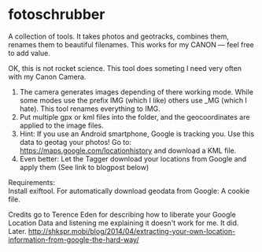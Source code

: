 fotoschrubber
=============

A collection of tools. It takes photos and geotracks, combines them, renames them to beautiful filenames. This works for my CANON — feel free to add value.

OK, this is not rocket science. This tool does someting I need very often with my Canon Camera.

1. The camera generates images depending of there working mode. While some modes use the prefix IMG (which I like) others use _MG (which I hate). This tool renames everything to IMG.
2. Put multiple gpx or kml files into the folder, and the geocoordinates are applied to the image files.
3. Hint: If you use an Android smartphone, Google is tracking you. Use this data to geotag your photos! Go to: https://maps.google.com/locationhistory and download a KML file.
4. Even better: Let the Tagger download your locations from Google and apply them (See link to blogpost below)

Requirements:<br>
Install exiftool.
For automatically download geodata from Google: A cookie file.

Credits go to Terence Eden for describing how to liberate your Google Location Data and listening me explaining it doesn't work for me. It did. Later.
http://shkspr.mobi/blog/2014/04/extracting-your-own-location-information-from-google-the-hard-way/
